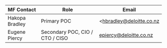 |MF Contact|Role|Email|
|--|--|--|
| Hakopa Bradley | Primary POC | <hbradley@deloitte.co.nz
| Eugene Piercy	| Secondary POC, CIO / CTO / CISO | epiercy@deloitte.co.nz

